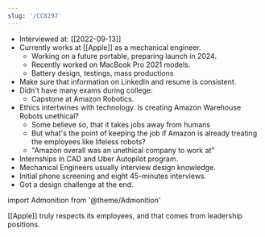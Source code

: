 ```yaml
---
slug: '/CC8297'
---
```


- Interviewed at: [[2022-09-13]]
- Currently works at [[Apple]] as a mechanical engineer.
  - Working on a future portable, preparing launch in 2024.
  - Recently worked on MacBook Pro 2021 models.
  - Battery design, testings, mass productions
- Make sure that information on LinkedIn and resume is consistent.
- Didn't have many exams during college:
  - Capstone at Amazon Robotics.
- Ethics intertwines with technology. Is creating Amazon Warehouse Robots unethical?
  - Some believe so, that it takes jobs away from humans
  - But what's the point of keeping the job if Amazon is already treating the employees like lifeless robots?
  - "Amazon overall was an unethical company to work at"
- Internships in CAD and Uber Autopilot program.
- Mechanical Engineers usually interview design knowledge.
- Initial phone screening and eight 45-minutes interviews.
- Got a design challenge at the end.

import Admonition from '@theme/Admonition'

<Admonition type="info" title="I love my job because..." icon="💙">
[[Apple]] truly respects its employees, and that comes from leadership positions.
</Admonition>
